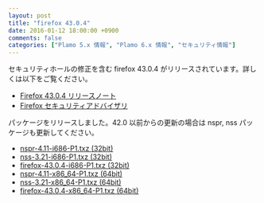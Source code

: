 ```yaml
---
layout: post
title: "firefox 43.0.4"
date: 2016-01-12 18:00:00 +0900
comments: false
categories: ["Plamo 5.x 情報", "Plamo 6.x 情報", "セキュリティ情報"]
---
```

セキュリティホールの修正を含む firefox 43.0.4 がリリースされています。詳しくは以下をご覧ください。

* [Firefox 43.0.4 リリースノート](http://www.mozilla.jp/firefox/43.0.4/releasenotes/)
* [Firefox セキュリティアドバイザリ](http://www.mozilla-japan.org/security/known-vulnerabilities/firefox.html)

パッケージをリリースしました。42.0 以前からの更新の場合は nspr, nss パッケージも更新してください。

* [nspr-4.11-i686-P1.txz (32bit)](ftp://plamo.linet.gr.jp/pub/Plamo-5.x/x86/plamo/04_xapps/nspr-4.11-i686-P1.txz)
* [nss-3.21-i686-P1.txz (32bit)](ftp://plamo.linet.gr.jp/pub/Plamo-5.x/x86/plamo/04_xapps/nss-3.21-i686-P1.txz)
* [firefox-43.0.4-i686-P1.txz (32bit)](ftp://plamo.linet.gr.jp/pub/Plamo-5.x/x86/plamo/04_xapps/firefox-43.0.4-i686-P1.txz)
* [nspr-4.11-x86_64-P1.txz (64bit)](ftp://plamo.linet.gr.jp/pub/Plamo-5.x/x86_64/plamo/04_xapps/nspr-4.11-x86_64-P1.txz)
* [nss-3.21-x86_64-P1.txz (64bit)](ftp://plamo.linet.gr.jp/pub/Plamo-5.x/x86_64/plamo/04_xapps/nss-3.21-x86_64-P1.txz)
* [firefox-43.0.4-x86_64-P1.txz (64bit)](ftp://plamo.linet.gr.jp/pub/Plamo-5.x/x86_64/plamo/04_xapps/firefox-43.0.4-x86_64-P1.txz)
